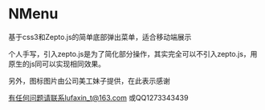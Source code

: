 NMenu
=====

基于css3和Zepto.js的简单底部弹出菜单，适合移动端展示

个人手写，引入zepto.js是为了简化部分操作，其实完全可以不引入zepto.js，用原生的js同可以实现相同效果。

另外，图标图片由公司美工妹子提供，在此表示感谢

有任何问题请联系lufaxin_t@163.com 或QQ1273343439
